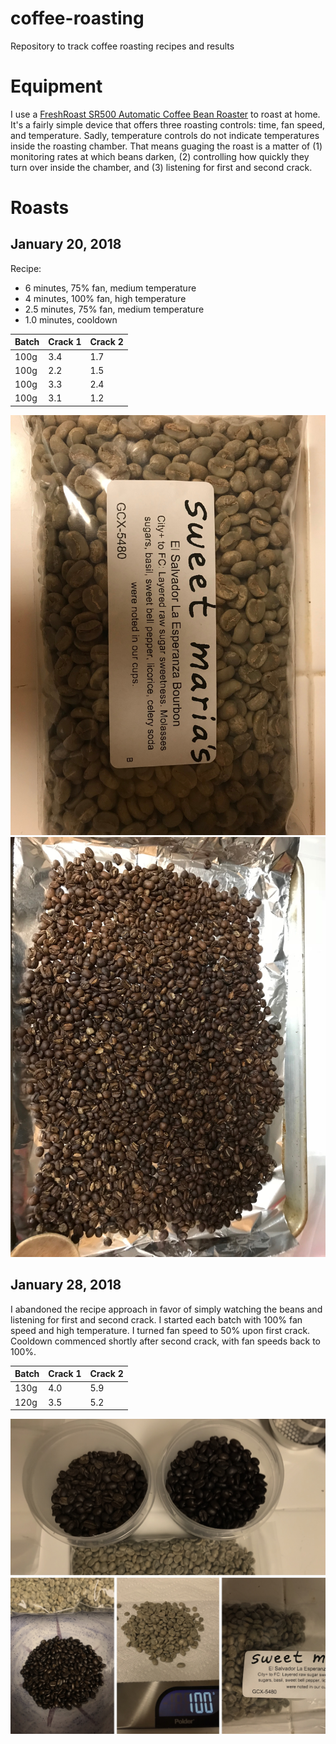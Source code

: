 # coffee-roasting
Repository to track coffee roasting recipes and results

# Equipment

I use a [FreshRoast SR500 Automatic Coffee Bean Roaster](https://www.amazon.com/dp/B0034D9ONO/ref=asc_df_B0034D9ONO5348698/?tag=hyprod-20&creative=395033&creativeASIN=B0034D9ONO&linkCode=df0&hvadid=167144008776&hvpos=1o2&hvnetw=g&hvrand=14847226254375304383&hvpone=&hvptwo=&hvqmt=&hvdev=c&hvdvcmdl=&hvlocint=&hvlocphy=9032135&hvtargid=pla-316095657737) to roast at home. It's a fairly simple device that offers three roasting controls: time, fan speed, and temperature. Sadly, temperature controls do not indicate temperatures inside the roasting chamber. That means guaging the roast is a matter of (1) monitoring rates at which beans darken, (2) controlling how quickly they turn over inside the chamber, and (3) listening for first and second crack. 

# Roasts

## January 20, 2018

Recipe:
- 6 minutes, 75% fan, medium temperature
- 4 minutes, 100% fan, high temperature
- 2.5 minutes, 75% fan, medium temperature
- 1.0 minutes, cooldown

| Batch | Crack 1 | Crack 2|
|-------|---------|--------|
| 100g  |  3.4    | 1.7    |
| 100g  |  2.2    | 1.5    |
| 100g  |  3.3    | 2.4    |
| 100g  |  3.1    | 1.2    |

![beans](roasts/beans_01202018.jpg)
![roast](roasts/roast_01202018.jpg)

## January 28, 2018

I abandoned the recipe approach in favor of simply watching the beans and listening for first and second crack. I started each batch with 100% fan speed and high temperature. I turned fan speed to 50% upon first crack. Cooldown commenced shortly after second crack, with fan speeds back to 100%. 

| Batch | Crack 1 | Crack 2|
|-------|---------|--------|
| 130g  |  4.0    | 5.9    |
| 120g  |  3.5    | 5.2    |

![roast](roasts/9CCBFF74-4B10-4AA7-807D-2D94C23C5016.jpeg)
